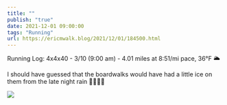 ```yaml
---
title: ""
publish: "true"
date: 2021-12-01 09:00:00
tags: "Running"
url: https://ericmwalk.blog/2021/12/01/184500.html
---
```


Running Log: 4x4x40 - 3/10 (9:00 am) - 4.01 miles at 8:51/mi pace, 36°F 🌥

I should have guessed that the boardwalks would have had a little ice on them from the late night rain 🤦‍♂️🏃‍♂️

![](https://ericmwalk.blog/uploads/2021/997a036a56.jpg)